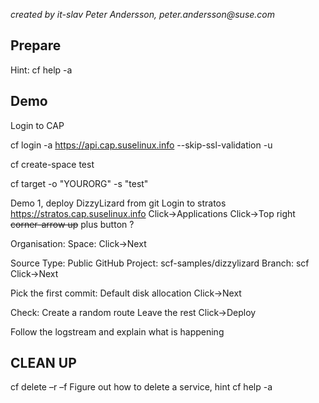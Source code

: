 
_created by it-slav Peter Andersson, peter.andersson@suse.com_


## Prepare
Hint:
cf help -a

## Demo
Login to CAP

cf login -a  https://api.cap.suselinux.info --skip-ssl-validation -u <USERNAME>
  
cf create-space test

cf target -o "YOURORG" -s "test"


Demo 1, deploy DizzyLizard from git
Login to stratos https://stratos.cap.suselinux.info
Click->Applications
Click->Top right ~~corner-arrow up~~ plus button ?

Organisation: <YOURORG>
Space: <YOURCREATED SPACE>
Click->Next

Source Type: Public GitHub <DEFAULT>
Project: scf-samples/dizzylizard
Branch: scf
Click->Next

Pick the first commit: Default disk allocation
Click->Next

Check: Create a random route
Leave the rest
Click->Deploy

Follow the logstream and explain what is happening

## CLEAN UP 
cf delete –r –f <appname> 
Figure out how to delete a service, hint cf help -a
